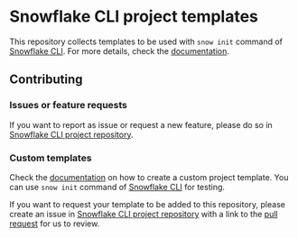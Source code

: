 # Snowflake CLI project templates

This repository collects templates to be used with `snow init` command of
[Snowflake CLI](https://github.com/snowflakedb/snowflake-cli).
For more details, check the [documentation](https://docs.snowflake.com/developer-guide/snowflake-cli-v2/index).

## Contributing

### Issues or feature requests
If you want to report as issue or request a new feature, please do so in
[Snowflake CLI project repository](https://github.com/snowflakedb/snowflake-cli/issues).

### Custom templates
Check the [documentation](https://docs.snowflake.com/developer-guide/snowflake-cli-v2/index) on how to create
a custom project template. You can use `snow init` command of [Snowflake CLI](https://github.com/snowflakedb/snowflake-cli)
for testing.

If you want to request your template to be added to this repository,
please create an issue in [Snowflake CLI project repository](https://github.com/snowflakedb/snowflake-cli/issues)
with a link to the [pull request](https://github.com/snowflakedb/snowflake-cli-templates/pulls) for us to review.
